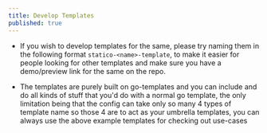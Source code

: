 ```yaml
---
title: Develop Templates
published: true
---
```


- If you wish to develop templates for the same, please try naming them in the following format `statico-<name>-template`, to make it easier for people looking for other templates and make sure you have a demo/preview link for the same on the repo.

- The templates are purely built on go-templates and you can include and do all kinds of stuff that you'd do with a normal go template, the only limitation being that the config can take only so many 4 types of template name so those 4 are to act as your umbrella templates, you can always use the above example templates for checking out use-cases
